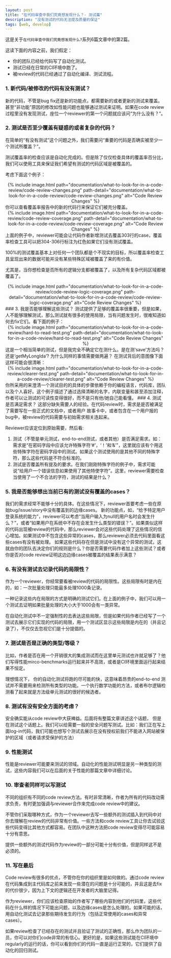 ```yaml
---
layout: post
title: "在代码审查中我们究竟想发现什么？- 测试篇"
description: "没有测试的代码无法提及质量的保证"
tags: [web, develop]
---
```

这是关于`在代码审查中我们究竟想发现什么?`系列6篇文章中的第2篇。

这读下面的内容之前，我们假定：
* 你的团队已经给代码写了自动化测试。
* 测试已经在日常的CI环境中跑了。
* 被review的代码已经通过了自动化编译、测试流程。

### 1. 新代码/被修改的代码有没有测试？
新的代码，不管是bug fix还是新的功能点，都需要新的或者更新的测试来覆盖。甚至“非功能”原因的修改如性能问题也能够通过测试来证明。如果在code review过程里没有发现测试，座位一个reviewer的第一个问题就应该问“为什么没有？”。

### 2. 测试是否至少覆盖有疑惑的或者复杂的代码？
在简单的“有没有测试”这个问题之外，我们需要问“重要的代码是否确实被至少一个测试所覆盖？”。

测试覆盖率的检查应该是自动化完成的。但是除了仅仅检查具体的覆盖率百分比，我们可以使用工具来保证我们希望有测试的代码区域是被覆盖的。

考虑下面这个例子：
<div align='center'>
{% include image.html path="documentation/what-to-look-for-in-a-code-review/code-review-changes.png" path-detail="documentation/what-to-look-for-in-a-code-review/code-review-changes.png" alt="Code Review Changes" %}
</div>
你可以查看覆盖率报告中的新的代码行来保证它们被充分覆盖。
<div align='center'>
{% include image.html path="documentation/what-to-look-for-in-a-code-review/code-review-coverage.png" path-detail="documentation/what-to-look-for-in-a-code-review/code-review-coverage.png" alt="Code Review Changes" %}
</div>
上面的例子中，reviewer可能会让代码作者新增测试去覆盖303行的case，覆盖率检查工具可以把304-306行标注为红色如果它们没有测试覆盖。

100%的测试覆盖基本上对任何一个团队都是个不现实的目标，所以覆盖率检查工具呈现出来的数据可能并没有某些特殊区域被覆盖了来的有价值。

尤其是，当你想检查是否所有的逻辑分支都被覆盖了，以及所有复杂代码区域都被覆盖了。
<div align='center'>
{% include image.html path="documentation/what-to-look-for-in-a-code-review/code-review-logic-coverage.png" path-detail="documentation/what-to-look-for-in-a-code-review/code-review-logic-coverage.png" alt="Code Review Changes" %}
</div>
### 3. 我是否能够理解这些测试？
测试提供了足够的覆盖率很重要，但是如果，人不能够理解测试，那么测试就有很多的使用局限，当有问题发生时，很难知道如何去fix它们。看下面的例子：
<div align='center'>
{% include image.html path="documentation/what-to-look-for-in-a-code-review/hard-to-read-test.png" path-detail="documentation/what-to-look-for-in-a-code-review/hard-to-read-test.png" alt="Code Review Changes" %}
</div>
这是一个相当简单的测试，但是我完全不确定它在测什么。是在测‘save’方法吗？还是‘getMyLongIda’? 为什么同样的事情需要做两遍？
在测试背后的意图像下面这样可能会很清晰：

<div align='center'>
{% include image.html path="documentation/what-to-look-for-in-a-code-review/clearer-test.png" path-detail="documentation/what-to-look-for-in-a-code-review/clearer-test.png" alt="Code Review Changes" %}
</div>
你所采用的来澄清一个测试目的的具体的步骤依赖于你的编程语言，代码库，团队以及个人喜好。这个例子描述了通过选择清晰的名字，内联变量和甚至添加注释，作者可以让测试的可读性变得很好，而不是只有他/她自己能看懂。
### 4. 测试是否满足需求？
这部分缺失需要人的经验。在代码review时，需求是是否被满足了需要写在一些正式的文档中，或者用户
故事卡中，或者包含在一个用户报的bug中，被review的代码需要与初始需求相关连起来。

Reviewer应该定位到原始需要，然后看:
1. 测试（不管是单元测试，end-to-end测试，或者其他）是否满足需求。如：需求是“在密码字段中应该允许特殊字符‘#’，‘！’和‘&’”，这里就应该有个用这些特殊字符在密码字段中的测试。如果这个测试使用的是其他不同的特殊字符，那么这些代码是不符合标准的。
2. 测试是否覆盖所有提及的要求。在我们刚刚特殊字符的例子中，需求可能说“给用户一个错误信息如果使用了其他特使字符”。这里，reviewer需要检查当使用了一个不合法的字符，测试的结果是什么？

### 5. 我是否能够想出当前已有的测试没有覆盖的cases？
我们的需求经常不能够十分的具体。在这些情况下，reviewer首要考虑一些在原始bug/issue/story中没有覆盖到的边缘cases。
新的功能点，如，“给予特定用户登录系统的能力”，reviewer可以考虑“当用户输入为null的用户名时会发生什么？”，或者“如果用户在系统中不存在会发生什么类型的错误？”。如果类似这样的代码出现被review的代码中，那么reviewer会对这些代码处理了这些情况的信心增加。如果测试中不包含这些异常的cases，那么reviewer必须去代码里面看这些cases有没有被处理。
如果这些代码存在但是测试中没有这个异常的测试，这就由你的团队去决定你们的规则是什么？你是否需要代码作者加上这些测试？或者你是否对code review证明这边边缘cases被覆盖的结果表示满意？

### 6. 有没有测试去记录代码的局限性？
作为一个reviewer，你经常要看被review的代码的局限性。这些局限有时是内在的，如：一次批量处理只能最多处理1000条记录。

一种记录这些内在局限的方式是明确的测试它们。在上面的例子中，我们可以用一个测试去证明如果批量处理的大小大于1000会有一类异常。

在自动化测试中不一定强制性的去表达这些局限，但是如果代码作者已经写了一个测试去展示它们实现的代码的局限，用一个测试区显示这些局限是内在的（并且记录了），不仅仅去忽视它们是十分提倡的。
### 7. 测试是否是正确的类型/等级？
比如，作者是否在用一个开销很大的集成测试而在这里单元测试也许就足够了？他们写得性能mirco-benchmarks运行起来并不高效，或者是CI环境里面运行起来结果不恒定。

理想情况下， 你的自动化测试将跑的尽可能的快，这意味着昂贵的end-to-end 测试并不需要用来检测所有类型的功能。一个执行数学功能的方法，或者布尔逻辑检测看了起来就是方法级单元测试的很好的候选者。
### 8. 测试有没有安全方面的考虑？
安全确实能从code review中大获裨益。后面将有整篇文章讲述这个话题， 但是在测试这个话题上。我们可以给需要一般的安全问题写测试。比如：我们正在写上面log-in代码，我们可能也想写个测试去展示在没有授权前我们不能进入网站被保护的区域（或者请求受保护的方法）

### 9. 性能测试
性能是reviewer可能要来测试的领域。自动化的性能测试明显是另一种类型的测试，这些内容我们可以在后面的关于性能的那篇文章中详细讨论。

### 10. 审查者同样可以写测试
不同的组织有不同的code review方法。有时非常清晰，作者为所有的代码改动需求负责，有时更加强调与reviewer合作来完成code review中的建议。

不管你们采取哪种方式，作为一个reviewer去写一些额外的测试插入到代码中对你去理解在review的代码非常有价值。一些方法和code review工具让你去试验这些代码变得比其他方式都容易。在团队中这种方法把code review变得尽可能容易十分有意思。

提供一些额外的测试代码作为review的一部分可能十分有价值，但是同样这不是必须的。

### 11. 写在最后
Code review有很多的优点，不管你在你的组织里是如何做的。通过code review在代码集成到主代码库之前来发现一些潜在的问题是十分可能的，并且这是去fix的代价很少，因为上下文的逻辑还在开发者的大脑里记得。

作为reviewer，你们应该检查原始的作者写了哪些内容到他们的代码里，这些代码在什么样的情况下可能出问题，以及边缘cases是怎么处理的。如果可能的话，用自动化测试去记录那些期待发生的行为（包括正常使用的cases和异常cases）。

如果review检查了已经存在的测试并且验证了测试的正确性，那么作为团队的一员，你可以对你们code非常的有信心。更好的是，如果这些测试能在CI环境中regularly的运行的话，你可以看到你们的代码一直是运行正常的，它们提供了自动化的回归测试。






